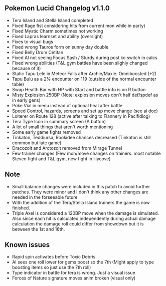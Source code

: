 ## Pokemon Lucid Changelog v1.1.0
 * Tera Island and Stella Island completed
 * Fixed Rage fist considering hits from current mon while in party)
 * Fixed Mystic Charm sometimes not working
 * Fixed Lapras learnset and ability (oversight)
 * Fixes to visual bugs
 * Fixed wrong Tauros form on sunny day double
 * Fixed Belly Drum Cetitan
 * Fixed AI not seeing Focus Sash / Sturdy during post ko switch in calcs
 * Fixed wrong abilities (T&L gym battles have been slighly changed because of it)
 * Static Tapu Lele in Meteor Falls after Archie/Maxie. Omniboosted (+2)
 * Tapu Bulu as a 2% encounter on 119 (outside of the normal encounter table)
 * Swap Health Bar with HP with Start and battle info is on R button
 * Misty Explosion 250BP (Note: explosion moves don't half def/spdef as in early gens)
 * Poke Vial in menu instead of optional heal after battle
 * Speed Control, hazards, screens and set up move change (see ai doc)
 * Loiterer on Route 128 (active after talking to Flannery in Pacifidlog)
 * Tera Type Icon in summary screen (A button)
 * A lot of small things that aren't worth mentioning
 * Some early game fights removed
 * Tinkaton, Teddiursa, Rookidee chances decreased (Tinkaton is still common but late game)
 * Dracozolt and Arctozolt removed from Mirage Tunnel
 * Few trainer changes (Few mon/move changes on trainers. most notable Steven fight and T&L gym, new fight in lilycove)

## Note
 * Small balance changes were included in this patch to avoid further patches. They were minor and I don't think any other changes are needed in the forseeable future
 * With the addition of the Tera/Stella Island trainers the game is now finished.
 * Triple Axel is considered a 120BP move when the damage is simulated. Also since each hit is calculated independently
 during actual damage calculation the damage roll could differ from showdown but it is between the 1st and 16th.

## Known issues
 * Rapid spin activates before Toxic Debris
 * AI sees one roll lower for gems boost so the 7th (Might apply to type boosting items so just use the 7th roll)
 * Type indicator in battle for tera is wrong. Just a visual issue
 * Forces of Nature signature moves anim broken (visual only)